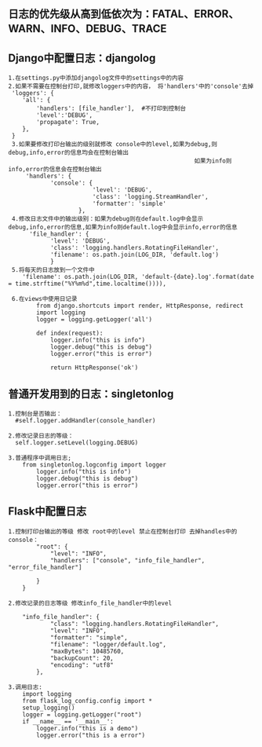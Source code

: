 ## 日志的优先级从高到低依次为：FATAL、ERROR、WARN、INFO、DEBUG、TRACE

## Django中配置日志：djangolog
    1.在settings.py中添加djangolog文件中的settings中的内容
    2.如果不需要在控制台打印,就修改loggers中的内容， 将'handlers'中的'console'去掉
     'loggers': {
        'all': {
            'handlers': [file_handler'],  #不打印到控制台
            'level':'DEBUG',
            'propagate': True,
        },
     }
     3.如果要修改打印台输出的级别就修改 console中的level,如果为debug,则debug,info,error的信息均会在控制台输出
                                                         如果为info则info,error的信息会在控制台输出
         'handlers': {
                'console': {
                            'level': 'DEBUG',
                            'class': 'logging.StreamHandler',
                            'formatter': 'simple'
                        },
     4.修改日志文件中的输出级别：如果为debug则在default.log中会显示debug,info,error的信息,如果为info则default.log中会显示info,error的信息
          'file_handler': {
                'level': 'DEBUG',
                'class': 'logging.handlers.RotatingFileHandler',
                'filename': os.path.join(LOG_DIR, 'default.log')
                }
     5.将每天的日志放到一个文件中
        'filename': os.path.join(LOG_DIR, 'default-{date}.log'.format(date = time.strftime("%Y%m%d",time.localtime()))),

     6.在views中使用日记录
            from django.shortcuts import render, HttpResponse, redirect
            import logging
            logger = logging.getLogger('all')

            def index(request):
                logger.info("this is info")
                logger.debug("this is debug")
                logger.error("this is error")

                return HttpResponse('ok')


## 普通开发用到的日志：singletonlog
    1.控制台是否输出：
      #self.logger.addHandler(console_handler)

    2.修改记录日志的等级：
      self.logger.setLevel(logging.DEBUG)

    3.普通程序中调用日志;
        from singletonlog.logconfig import logger
            logger.info("this is info")
            logger.debug("this is debug")
            logger.error("this is error")

## Flask中配置日志
    1.控制打印台输出的等级 修改 root中的level 禁止在控制台打印 去掉handles中的console：
            "root": {
                "level": "INFO",
                "handlers": ["console", "info_file_handler", "error_file_handler"]

            }
        }

    2.修改记录的日志等级 修改info_file_handler中的level

        "info_file_handler": {
                "class": "logging.handlers.RotatingFileHandler",
                "level": "INFO",
                "formatter": "simple",
                "filename": "logger/default.log",
                "maxBytes": 10485760,
                "backupCount": 20,
                "encoding": "utf8"
            },

    3.调用日志:
        import logging
        from flask_log_config.config import *
        setup_logging()
        logger = logging.getLogger("root")
        if __name__ == '__main__':
            logger.info("this is a demo")
            logger.error("this is a error")
